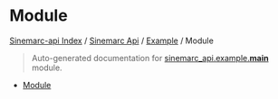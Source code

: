 # Module

[Sinemarc-api Index](../../README.md#sinemarc-api-index) /
[Sinemarc Api](../index.md#sinemarc-api) /
[Example](./index.md#example) /
Module

> Auto-generated documentation for [sinemarc_api.example.__main__](../../../sinemarc_api/example/__main__.py) module.
- [Module](#module)
